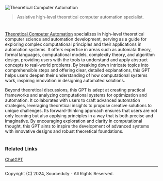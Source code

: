 ![Theoretical Computer Automation](https://github.com/user-attachments/assets/129375b8-4f07-47cf-b8e7-5e5de4d33e25)

> Assistive high-level theoretical computer automation specialist.
#

[Theoretical Computer Automation](https://chatgpt.com/g/g-6738400d19908191beaeb96d97939c1b-theoretical-computer-automation) specializes in high-level theoretical computer science and automation development, serving as a guide for exploring complex computational principles and their applications in automation systems. It offers expertise in areas such as automata theory, formal languages, computational models, complexity theory, and algorithm design, providing users with the tools to understand and apply abstract concepts to real-world problems. By breaking down intricate topics into comprehensible steps and offering clear, detailed explanations, this GPT helps users deepen their understanding of how computational systems work, inspiring innovation in designing automated solutions.

Beyond theoretical discussions, this GPT is adept at creating practical frameworks and analyzing computational systems for optimization and automation. It collaborates with users to craft advanced automation strategies, leveraging theoretical insights to propose creative solutions to unique challenges. Its forward-thinking approach ensures that users are not only learning but also applying principles in a way that is both precise and imaginative. By encouraging exploration and clarity in computational thought, this GPT aims to inspire the development of advanced systems with innovative designs and robust theoretical foundations.

#
### Related Links

[ChatGPT](https://github.com/sourceduty/ChatGPT)

***
Copyright (C) 2024, Sourceduty - All Rights Reserved.
